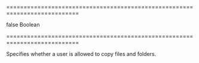 ===========================================================================
<!--default-->false<!--/default-->
<!--type-->Boolean<!--/type-->
===========================================================================

<!--shortDescription-->
Specifies whether a user is allowed to copy files and folders.
<!--/shortDescription-->

<!--fullDescription-->

<!--/fullDescription-->